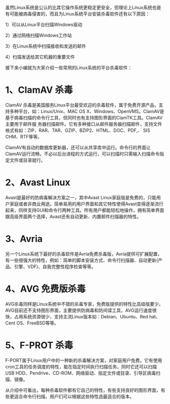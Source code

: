 虽然Linux系统是公认的比其它操作系统更稳定更安全，但理论上Linux系统也是有可能被病毒侵害的，而且为Linux系统平台安装杀毒软件还有以下原因：

1）可以从Linux平台扫描Windows驱动

2）通过网络扫描Windows工作站

3）在Linux系统中扫描接收和发送的邮件

4）扫描发送给其它机器的重要文件

接下来小编就为大家介绍一些常用的Linux系统的平台杀毒软件：

# 1、ClamAV 杀毒

ClamAV 杀毒是美国服务Linux平台最受欢迎的杀毒软件，属于免费开源产品，支持多种平台，如：Linux/Unix、MAC OS X、Windows、OpenVMS。ClamAV是基于病毒扫描的命令行工具，但同时也有支持图形界面的ClamTK工具。ClamAV主要用于邮件服 务器扫描邮件。它有多种接口从邮件服务器扫描邮件，支持文件格式有如：ZIP、RAR、TAR、GZIP、BZIP2、HTML、DOC、PDF,、 SIS CHM、RTF等等。

ClamAV有自动的数据库更新器，还可以从共享库中运行。命令行的界面让ClamAV运行流畅，不必以后台进程的方式运行，可以扫描时只需输入扫描命令指定文件或目录就行。

# 2、Avast Linux　　

Avast是最好的防病毒解决方案之一，其中Avast Linux家庭版是免费的，只能用户家庭或者非商业用途。简单易用的用户界面和其它特性使得Avast变得逐渐流行起来，同样支持GUI和命令行两种工具。所有用户都能轻松地操作，拥有简单界面跟高级界面两个选择，Avast还有自动更新、内置邮件扫描器的特性。

# 3、Avria

另一个Linux系统下最好的杀毒软件是Avria免费杀毒版，Avria提供可扩展配置，有一些很强大的特性，例如：简单的脚本安装方式、命令行扫描器、自动更新(产品、引擎、VDF)、自我完整性程序检查等等。

# 4、AVG 免费版杀毒

AVG杀毒同样是Linux系统中不错的杀毒专家，免费版提供的特性比高级版要少。AVG目前还不支持图形界面，主要提供防病毒和防间谍工具，AVG运行速度很快，占用系统资源很少，支持主流Linux版本如：Debian、Ubuntu、Red hat、Cent OS、FreeBSD等等。

# 5、F-PROT 杀毒

F-PORT属于Linux用户中的一种新的杀毒解决方案，对家庭用户免费。它有使用cron工具的任务调度的特性，能在指定时间执行扫描任务。同时它还可以扫描USB HDD、Pendrive、CD-ROM、网络驱动、指定文件或目录、引导区病毒扫描、镜像。

从介绍中可看出，每种杀毒软件都有它自己的特性，有些支持良好的图形界面，有些更适合命令行扫描，用户们可以根据这些特性选最适合的版本。